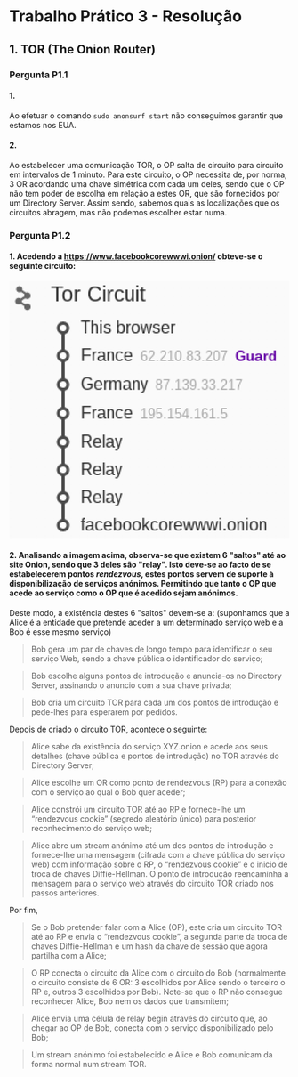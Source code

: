 # Trabalho Prático 3 - Resolução

## 1\. TOR (The Onion Router)

### Pergunta P1.1

#### 1.
Ao efetuar o comando ``sudo anonsurf start`` não conseguimos garantir que estamos nos EUA.

#### 2.
Ao estabelecer uma comunicação TOR, o OP salta de circuito para circuito em intervalos de 1 minuto. Para este circuito, o OP necessita de, por norma, 3 OR acordando uma chave simétrica com cada um deles, sendo que o OP não tem poder de escolha em relação a estes OR, que são fornecidos por um Directory Server. Assim sendo, sabemos quais as localizações que os circuitos abragem, mas não podemos escolher estar numa.

### Pergunta P1.2

#### 1. Acedendo a https://www.facebookcorewwwi.onion/ obteve-se o seguinte circuito:

![circuito](https://github.com/uminho-miei-engseg-18-19/Grupo1/blob/master/TP3/pergunta1_2.png)

#### 2. Analisando a imagem acima, observa-se que existem 6 "saltos" até ao site Onion, sendo que 3 deles são "relay". Isto deve-se ao facto de se estabelecerem pontos *rendezvous*, estes pontos servem de suporte à disponibilização de serviços anónimos. Permitindo que tanto o OP que acede ao serviço como o OP que é acedido sejam anónimos.

Deste modo, a existência destes 6 "saltos" devem-se a: (suponhamos que a Alice é a entidade que pretende aceder a um determinado serviço web e a Bob é esse mesmo serviço)

> Bob gera um par de chaves de longo tempo para identificar o seu serviço Web, sendo a chave pública o identificador do serviço;

> Bob escolhe alguns pontos de introdução e anuncia-os no Directory Server, assinando o anuncio com a sua chave privada;

> Bob cria um circuito TOR para cada um dos pontos de introdução e pede-lhes para esperarem por pedidos.

Depois de criado o circuito TOR, acontece o seguinte:

> Alice sabe da existência do serviço XYZ.onion e acede aos seus detalhes (chave pública e pontos de introdução) no TOR através do Directory Server;

> Alice escolhe um OR como ponto de rendezvous (RP) para a conexão com o serviço ao qual o Bob quer aceder;

> Alice constrói um circuito TOR até ao RP e fornece-lhe um “rendezvous cookie” (segredo aleatório único) para posterior reconhecimento do serviço web;

> Alice abre um stream anónimo até um dos pontos de introdução e fornece-lhe uma mensagem (cifrada com a chave pública do serviço web) com informação sobre o RP, o “rendezvous cookie” e o inicio de troca de chaves Diffie-Hellman. O ponto de introdução reencaminha a mensagem para o serviço web através do circuito TOR criado nos passos anteriores.

Por fim,

> Se o Bob pretender falar com a Alice (OP), este cria um circuito TOR até ao RP e envia o “rendezvous cookie”, a segunda parte da troca de chaves Diffie-Hellman e um hash da chave de sessão que agora partilha com a Alice;

> O RP conecta o circuito da Alice com o circuito do Bob (normalmente o circuito consiste de 6 OR: 3 escolhidos por Alice sendo o terceiro o RP e, outros 3 escolhidos por Bob). Note-se que o RP não consegue reconhecer Alice, Bob nem os dados que transmitem;

> Alice envia uma célula de relay begin através do circuito que, ao chegar ao OP de Bob, conecta com o serviço disponibilizado pelo Bob;

> Um stream anónimo foi estabelecido e Alice e Bob comunicam da forma normal num stream TOR.
